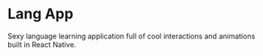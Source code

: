 # Lang App

Sexy language learning application full of cool interactions and animations built in React Native.

